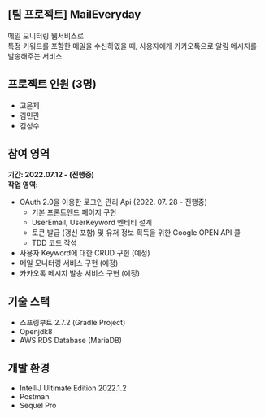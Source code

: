 ## [팀 프로젝트] MailEveryday
메일 모니터링 웹서비스로  
특정 키워드를 포함한 메일을 수신하였을 때, 사용자에게 카카오톡으로 알림 메시지를 발송해주는 서비스
## 프로젝트 인원 (3명)  
* 고윤제
* 김민관
* 김성수

## 참여 영역
**기간: 2022.07.12 - (진행중)**  
**작업 영역:**
* OAuth 2.0을 이용한 로그인 관리 Api (2022. 07. 28 - 진행중)
  * 기본 프론트엔드 페이지 구현
  * UserEmail, UserKeyword 엔티티 설계
  * 토큰 발급 (갱신 포함) 및 유저 정보 획득을 위한 Google OPEN API 콜
  * TDD 코드 작성
* 사용자 Keyword에 대한 CRUD 구현 (예정)
* 메일 모니터링 서비스 구현 (예정)
* 카카오톡 메시지 발송 서비스 구현 (예정)

## 기술 스택
* 스프링부트 2.7.2 (Gradle Project) 
* Openjdk8
* AWS RDS Database (MariaDB)

## 개발 환경
* IntelliJ Ultimate Edition 2022.1.2
* Postman
* Sequel Pro
